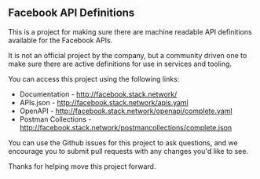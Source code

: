 ## Facebook API Definitions
This is a project for making sure there are machine readable API definitions available for the Facebook APIs.

It is not an official project by the company, but a community driven one to make sure there are active definitions for use in services and tooling.

You can access this project using the following links:

- Documentation - http://facebook.stack.network/
- APIs.json - http://facebook.stack.network/apis.yaml
- OpenAPI - http://facebook.stack.network/openapi/complete.yaml
- Postman Collections - http://facebook.stack.network/postmancollections/complete.json

You can use the Github issues for this project to ask questions, and we encourage you to submit pull requests with any changes you'd like to see.

Thanks for helping move this project forward.
